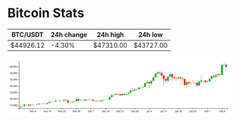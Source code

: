 # Bitcoin Stats

BTC/USDT|24h change|24h high|24h low|
|---|---|---|---|
|$44926.12|-4.30%|$47310.00|$43727.00|

<img src="./chart.svg">
